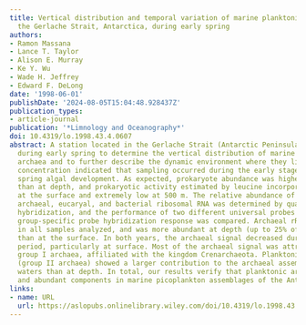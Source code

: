 ```yaml
---
title: Vertical distribution and temporal variation of marine planktonic archaea in
  the Gerlache Strait, Antarctica, during early spring
authors:
- Ramon Massana
- Lance T. Taylor
- Alison E. Murray
- Ke Y. Wu
- Wade H. Jeffrey
- Edward F. DeLong
date: '1998-06-01'
publishDate: '2024-08-05T15:04:48.928437Z'
publication_types:
- article-journal
publication: '*Limnology and Oceanography*'
doi: 10.4319/lo.1998.43.4.0607
abstract: A station located in the Gerlache Strait (Antarctic Peninsula) was sampled
  during early spring to determine the vertical distribution of marine planktonic
  archaea and to further describe the dynamic environment where they live. Chlorophyll
  concentration indicated that sampling occurred during the early stages of austral
  spring algal development. As expected, prokaryote abundance was higher at surface
  than at depth, and prokaryotic activity estimated by leucine incorporation was low
  at the surface and extremely low at 500 m. The relative abundance of planktonic
  archaeal, eucaryal, and bacterial ribosomal RNA was determined by quantitative rRNA
  hybridization, and the performance of two different universal probes used to normalize
  group‐specific probe hybridization response was compared. Archaeal rRNA was detected
  in all samples analyzed, and was more abundant at depth (up to 25% of total rRNA)
  than at the surface. In both years, the archaeal signal decreased during the sampling
  period, particularly at surface. Most of the archaeal signal was attributable to
  group I archaea, affiliated with the kingdom Crenarchaeota. Planktonic euryarchaeotes
  (group II archaea) showed a larger contribution to the archaeal assemblage in surface
  waters than at depth. In total, our results verify that planktonic archaea are dynamic
  and abundant components in marine picoplankton assemblages of the Antarctic Peninsula.
links:
- name: URL
  url: https://aslopubs.onlinelibrary.wiley.com/doi/10.4319/lo.1998.43.4.0607
---
```

